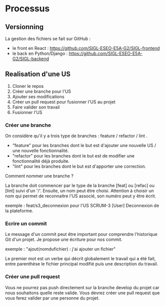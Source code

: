 # Processus

## Versionning

La gestion des fichiers se fait sur GitHub : 
 - le front en React : https://github.com/SIGL-ESEO-E5A-G2/SIGL-frontend
 - le back en Python/Django : https://github.com/SIGL-ESEO-E5A-G2/SIGL-backend

## Realisation d'une US

1. Cloner le repos
2. Créer une branche pour l'US
3. Ajouter ses modifications
4. Créer un pull request pour fusionner l'US au projet
5. Faire valider son travail
6. Fusionner l'US

### Créer une branche

On considère qu'il y a trois type de branches : feature / refactor / lint .
- "feature" pour les branches dont le but est d'ajouter une nouvelle US / une nouvelle fonctionnalité.
- "refactor" pour les branches dont le but est de modifier une fonctionnalité déjà produite.
- "lint" pour les branches dont le but est d'apporter une correction.

Comment nommer une branche ? 

La branche doit commencer par le type de la branche [feat] ou [refac] ou [lint] suivi d'un '/'. Ensuite, un nom peut être choisi. Attention à choisir un nom qui permet de reconnaitre l'US associé, son numéro peut y être écrit.

exemple : feat/s3_deconnexion pour l'US SCRUM-3 [User] Deconnexion de la plateforme.

### Ecrire un commit

Le message d'un commit peut être important pour comprendre l'historique Git d'un projet. Je propose une écriture pour nos commit. 

exemple : "ajout(nomdufichier) : j'ai ajouter un fichier"

Le premier mot est un verbe qui décrit globalement le travail qui a été fait, entre parenthèse le fichier principal modifié puis une description du travail.

### Créer une pull request

Vous ne pourrez pas push directement sur la branche develop du projet car nous souhaitons quelle reste valide. Vous devrez créer une pull request que vous ferez valider par une personne du projet.